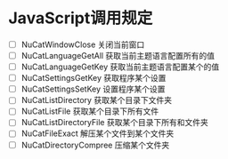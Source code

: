 # JavaScript调用规定

- [ ] NuCatWindowClose          关闭当前窗口
- [ ] NuCatLanguageGetAll       获取当前主题语言配置所有的值
- [ ] NuCatLanguageGetKey       获取当前主题语言配置某个的值
- [ ] NuCatSettingsGetKey       获取程序某个设置
- [ ] NuCatSettingsSetKey       设置程序某个设置
- [ ] NuCatListDirectory        获取某个目录下文件夹
- [ ] NuCatListFile             获取某个目录下所有文件
- [ ] NuCatListDirectoryFile    获取某个目录下所有和文件夹
- [ ] NuCatFileExact            解压某个文件到某个文件夹
- [ ] NuCatDirectoryCompree     压缩某个文件夹
